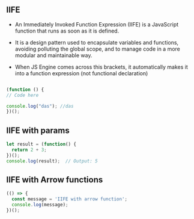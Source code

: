 ## IIFE

- An Immediately Invoked Function Expression (IIFE) is a JavaScript function that runs as soon as it is defined.
- It is a design pattern used to encapsulate variables and functions, avoiding polluting the global scope, and to manage code in a more modular and maintainable way.

-  When JS Engine comes across this brackets, it automatically makes it into a function expression (not functional declaration)


  ```js

(function () {
  // Code here

  console.log("das"); //das
})();

```

## IIFE with params

```js
let result = (function() {
  return 2 + 3;
})();
console.log(result);  // Output: 5
```


## IIFE with Arrow functions

```js
(() => {
  const message = 'IIFE with arrow function';
  console.log(message);
})();

```




